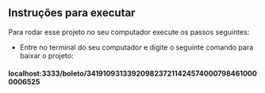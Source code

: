 ## Instruções para executar
Para rodar esse projeto no seu computador execute os passos seguintes:

- Entre no terminal do seu computador e digite o seguinte comando para baixar o projeto:
#### localhost:3333/boleto/34191093133920982372114245740007984610000006525
